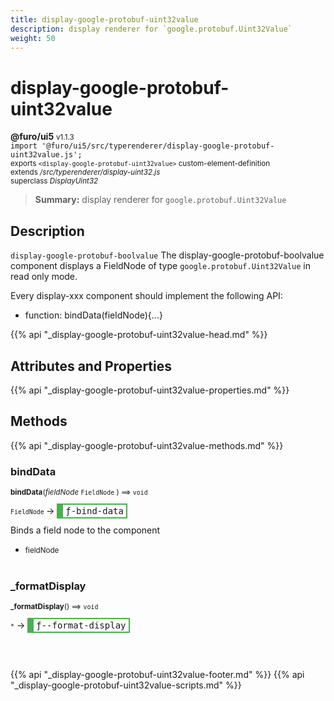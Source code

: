 ```yaml
---
title: display-google-protobuf-uint32value
description: display renderer for `google.protobuf.Uint32Value`
weight: 50
---
```


# display-google-protobuf-uint32value
**@furo/ui5** <small>v1.1.3</small>
<br>`import '@furo/ui5/src/typerenderer/display-google-protobuf-uint32value.js';`<small>
<br>exports `<display-google-protobuf-uint32value>` custom-element-definition
<br>extends */src/typerenderer/display-uint32.js*
<br>superclass *DisplayUint32*</small>

> **Summary:** display renderer for `google.protobuf.Uint32Value`

## Description

`display-google-protobuf-boolvalue`
The display-google-protobuf-boolvalue component displays a FieldNode of type `google.protobuf.Uint32Value` in read only mode.

Every display-xxx component should implement the following API:
- function: bindData(fieldNode){...}

{{% api "_display-google-protobuf-uint32value-head.md" %}}

## Attributes and Properties
{{% api "_display-google-protobuf-uint32value-properties.md" %}}






## Methods
{{% api "_display-google-protobuf-uint32value-methods.md" %}}


### **bindData**
<small>**bindData**(*fieldNode* `FieldNode` ) ⟹ `void`</small>

<small>`FieldNode` </small> →
<span  style="border-width:2px 2px 2px 10px; border-style: solid;border-color:  rgb(76, 175, 80);font-family:monospace; padding:2px 4px;">ƒ-bind-data</span>

Binds a field node to the component

- <small>fieldNode </small>
<br><br>

### **_formatDisplay**
<small>**_formatDisplay**() ⟹ `void`</small>

<small>`*`</small> →
<span  style="border-width:2px 2px 2px 10px; border-style: solid;border-color:  rgb(76, 175, 80);font-family:monospace; padding:2px 4px;">ƒ--format-display</span>



<br><br>





{{% api "_display-google-protobuf-uint32value-footer.md" %}}
{{% api "_display-google-protobuf-uint32value-scripts.md" %}}
